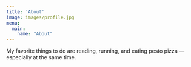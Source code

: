 ```yaml
---
title: 'About'
image: images/profile.jpg
menu:
  main:
    name: "About"
---
```


My favorite things to do are reading, running, and eating pesto pizza — especially at the same time. 




